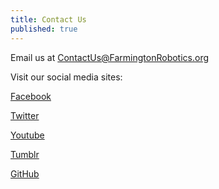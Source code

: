 ```yaml
---
title: Contact Us
published: true
---
```


Email us at ContactUs@FarmingtonRobotics.org

Visit our social media sites:

[Facebook](https://www.facebook.com/FRC178)

[Twitter](https://twitter.com/team178)

[Youtube](https://www.youtube.com/user/Team178Enforcers)

[Tumblr](http://whatisfrc.tumblr.com/)

[GitHub](https://github.com/team178)